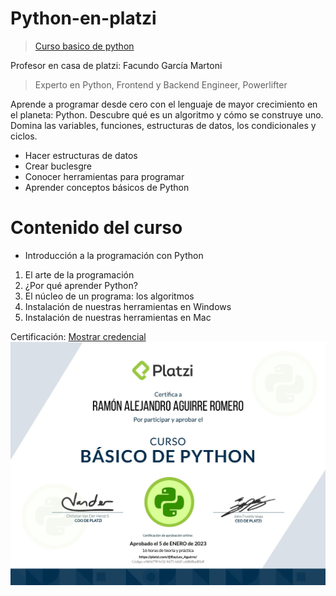 # Python-en-platzi

> <a href="https://platzi.com/cursos/python-basico/">Curso basico de python</a>

Profesor en casa de platzi: Facundo García Martoni

> Experto en Python, Frontend y Backend Engineer, Powerlifter

Aprende a programar desde cero con el lenguaje de mayor crecimiento en el planeta: Python. Descubre qué es un algoritmo y cómo se construye uno. Domina las variables, funciones, estructuras de datos, los condicionales y ciclos.

- Hacer estructuras de datos
- Crear buclesgre
- Conocer herramientas para programar
- Aprender conceptos básicos de Python

# Contenido del curso

- Introducción a la programación con Python

1. El arte de la programación
2. ¿Por qué aprender Python?
3. El núcleo de un programa: los algoritmos
4. Instalación de nuestras herramientas en Windows
5. Instalación de nuestras herramientas en Mac

<span>Certificación: <a href="https://platzi.com/p/RayLex_Aguirre/curso/1937-python-basico/diploma/detalle/">Mostrar credencial</a></span>
![Certificado](img/diploma-python-basico.jpg)
